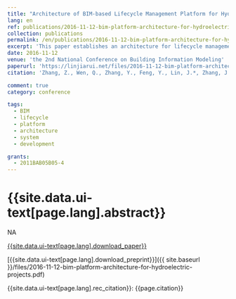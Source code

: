 ```yaml
---
title: "Architecture of BIM-based Lifecycle Management Platform for Hydroelectric Projects"
lang: en
ref: publications/2016-11-12-bim-platform-architecture-for-hydroelectric-projects
collection: publications
permalink: /en/publications/2016-11-12-bim-platform-architecture-for-hydroelectric-projects
excerpt: 'This paper establishes an architecture for lifecycle management of hydroelectric projects by integrating BIM, Cloud Computing, and IoT'
date: 2016-11-12
venue: 'the 2nd National Conference on Building Information Modeling'
paperurl: 'https://linjiarui.net/files/2016-11-12-bim-platform-architecture-for-hydroelectric-projects.pdf'
citation: 'Zhang, Z., Wen, Q., Zhang, Y., Feng, Y., Lin, J.*, Zhang, J. (2016). &quot;Architecture of BIM-based Lifecycle Management Platform for Hydroelectric Projects&quot; <i>in Proceedings of the 2nd National Conference on Building Information Modeling</i>. 190-194. China Architecture&Building Press. Guangzhou, China. (in Chinese)'

comment: true
category: conference

tags: 
  - BIM
  - lifecycle
  - platform
  - architecture
  - system
  - development

grants:
  - 2011BAB05B05-4
---
```



{{site.data.ui-text[page.lang].abstract}}
====

NA

[{{site.data.ui-text[page.lang].download_paper}}](http://kns.cnki.net/KCMS/detail/detail.aspx?dbcode=CPFD&dbname=CPFDLAST2016&filename=JGCB201611001034&v=MTc0NTg5dkh5bmxVNzNJSlY4Vkx5ckliTEc0SDlmTnJvOUZaZXNNQ0JOS3VoZGhuajk4VG5qcXF4ZEVlTU9VS3JpZlp1)

[{{site.data.ui-text[page.lang].download_preprint}}]({{ site.baseurl }}/files/2016-11-12-bim-platform-architecture-for-hydroelectric-projects.pdf)

{{site.data.ui-text[page.lang].rec_citation}}: {{page.citation}}